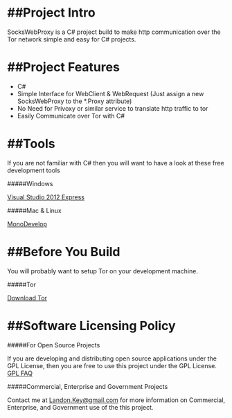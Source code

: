 ##Project Intro
==================================

SocksWebProxy is a C# project build to make http communication over the Tor network simple and easy for C# projects.


##Project Features
==================================

* C#
* Simple Interface for WebClient & WebRequest (Just assign a new SocksWebProxy to the *.Proxy attribute)
* No Need for Privoxy or similar service to translate http traffic to tor
* Easily Communicate over Tor with C#

##Tools
==================================

If you are not familiar with C# then you will want to have a look at these free development tools

#####Windows

<a href="http://www.microsoft.com/en-us/download/details.aspx?id=34673">Visual Studio 2012 Express</a>

#####Mac & Linux

<a href="http://monodevelop.com/">MonoDevelop</a>

##Before You Build
==================================

You will probably want to setup Tor on your development machine.

#####Tor

<a href="https://www.torproject.org/download/download.html.en">Download Tor</a>

##Software Licensing Policy
==================================

#####For Open Source Projects

If you are developing and distributing open source applications under the GPL License, then you are free to use this project under the GPL License.
<a href="http://www.gnu.org/licenses/gpl-faq.html">GPL FAQ</a>

#####Commercial, Enterprise and Government Projects

Contact me at Landon.Key@gmail.com for more information on Commercial, Enterprise, and Government use of the this project.